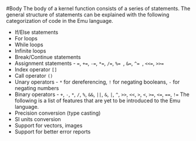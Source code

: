 #Body
The body of a kernel function consists of a series of statements. The general structure of statements can be explained with the following categorization of code in the Emu language.
- If/Else statements
- For loops
- While loops
- Infinite loops
- Break/Continue statements
- Assignment statements - `=`, `+=`, `-=`, `*=`, `/=`, `%= `, `&=`, `^= `, `<<=`, `>>=`
- Index operator `[]`
- Call operator `()`
- Unary operators - `*` for dereferencing, `!` for negating booleans, `-` for negating numbers
- Binary operators - `+`, `-`, `*`, `/`, `%`, `&&`, `||`, `&`, `|`, `^`, `>>`, `<<`, `>`, `<`, `>=`, `<=`, `==`, `!=`
The following is a list of features that are yet to be introduced to the Emu language.
- Precision conversion (type casting)
- SI units conversion
- Support for vectors, images
- Support for better error reports